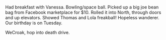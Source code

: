 Had breakfast with Vanessa. Bowling/space ball. Picked up a big joe bean bag from Facebook marketplace for $10. Rolled it into North, through doors and up elevators. Showed Thomas and Lola freakball\! Hopeless wanderer. Our birthday is on Tuesday.

WeCroak, hop into death drive.